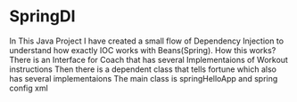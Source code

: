 # SpringDI
In This Java Project I have created a small flow of Dependency Injection to understand how exactly IOC works with Beans(Spring).
How this works?
There is an Interface for Coach that has several Implementaions of Workout instructions
Then there is a dependent class that tells fortune<interface> which also has several implementaions
The main class is springHelloApp and spring config xml <applicationContext>
